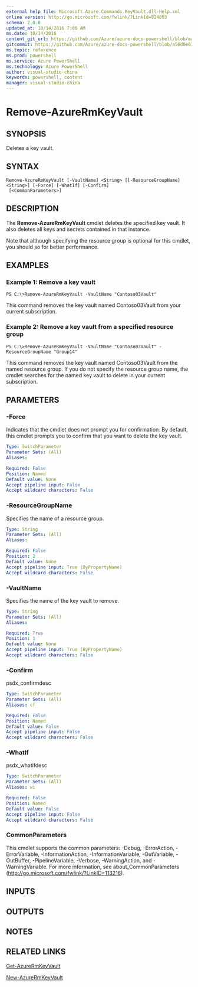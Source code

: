 ```yaml
---
external help file: Microsoft.Azure.Commands.KeyVault.dll-Help.xml
online version: http://go.microsoft.com/fwlink/?LinkId=824803
schema: 2.0.0
updated_at: 10/14/2016 7:06 AM
ms.date: 10/14/2016
content_git_url: https://github.com/Azure/azure-docs-powershell/blob/master/azureps-cmdlets-docs/ResourceManager/AzureRM.KeyVault/v1.0/CmdletMDs/Remove-AzureRmKeyVault.md
gitcommit: https://github.com/Azure/azure-docs-powershell/blob/a56d0e01e65c2c33aa2af13dd29addc94ead6e88/azureps-cmdlets-docs/ResourceManager/AzureRM.KeyVault/v1.0/CmdletMDs/Remove-AzureRmKeyVault.md
ms.topic: reference
ms.prod: powershell
ms.service: Azure PowerShell
ms.technology: Azure PowerShell
author: visual-studio-china
keywords: powershell, content
manager: visual-studio-china
---
```


# Remove-AzureRmKeyVault

## SYNOPSIS
Deletes a key vault.

## SYNTAX

```
Remove-AzureRmKeyVault [-VaultName] <String> [[-ResourceGroupName] <String>] [-Force] [-WhatIf] [-Confirm]
 [<CommonParameters>]
```

## DESCRIPTION
The **Remove-AzureRmKeyVault** cmdlet deletes the specified key vault.
It also deletes all keys and secrets contained in that instance.

Note that although specifying the resource group is optional for this cmdlet, you should so for better performance.

## EXAMPLES

### Example 1: Remove a key vault
```
PS C:\>Remove-AzureRmKeyVault -VaultName "Contoso03Vault"
```

This command removes the key vault named Contoso03Vault from your current subscription.

### Example 2: Remove a key vault from a specified resource group
```
PS C:\>Remove-AzureRmKeyVault -VaultName "Contoso03Vault" -ResourceGroupName "Group14"
```

This command removes the key vault named Contoso03Vault from the named resource group.
If you do not specify the resource group name, the cmdlet searches for the named key vault to delete in your current subscription.

## PARAMETERS

### -Force
Indicates that the cmdlet does not prompt you for confirmation.
By default, this cmdlet prompts you to confirm that you want to delete the key vault.

```yaml
Type: SwitchParameter
Parameter Sets: (All)
Aliases: 

Required: False
Position: Named
Default value: None
Accept pipeline input: False
Accept wildcard characters: False
```

### -ResourceGroupName
Specifies the name of a resource group.

```yaml
Type: String
Parameter Sets: (All)
Aliases: 

Required: False
Position: 2
Default value: None
Accept pipeline input: True (ByPropertyName)
Accept wildcard characters: False
```

### -VaultName
Specifies the name of the key vault to remove.

```yaml
Type: String
Parameter Sets: (All)
Aliases: 

Required: True
Position: 1
Default value: None
Accept pipeline input: True (ByPropertyName)
Accept wildcard characters: False
```

### -Confirm
psdx_confirmdesc

```yaml
Type: SwitchParameter
Parameter Sets: (All)
Aliases: cf

Required: False
Position: Named
Default value: False
Accept pipeline input: False
Accept wildcard characters: False
```

### -WhatIf
psdx_whatifdesc

```yaml
Type: SwitchParameter
Parameter Sets: (All)
Aliases: wi

Required: False
Position: Named
Default value: False
Accept pipeline input: False
Accept wildcard characters: False
```

### CommonParameters
This cmdlet supports the common parameters: -Debug, -ErrorAction, -ErrorVariable, -InformationAction, -InformationVariable, -OutVariable, -OutBuffer, -PipelineVariable, -Verbose, -WarningAction, and -WarningVariable. For more information, see about_CommonParameters (http://go.microsoft.com/fwlink/?LinkID=113216).

## INPUTS

## OUTPUTS

## NOTES

## RELATED LINKS

[Get-AzureRmKeyVault](.\Get-AzureRmKeyVault.md)

[New-AzureRmKeyVault](.\New-AzureRmKeyVault.md)

